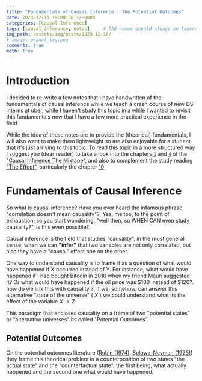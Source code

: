 ```yaml
---
title: "Fundamentals of Causal Inference : The Potential Outcomes" 
date: 2023-12-16 19:00:00 +/-0800
categories: [Causal Inference]
tags: [causal_inference, notes]     # TAG names should always be lowercase
img_path: /assets/img/posts/2023-12-16/
# image: peanut_img.png
comments: true
math: true
---
```


# Introduction 

I decided to re-write a few notes that I have handwritten of the fundamentals of causal inference while we teach a crash course of new DS interns at uber, while I haven't study this topic in a while I wanted to revisit this fundamentals now that I have a few more practical experience in the field. 

While the idea of these notes are to provide the (theorical) fundamentals, I will also want to make them lightweight so are also enjoyable for a student that it's just arriving to this topic. To read this topic in a more structured way I suggest you (dear reader) to take a look into the chapters [`1`][1] and [`4`][2] of the ["Causal Inference The Mixtape"][3], and also to complement the study reading ["The Effect"][4], particularly the chapter [10][5]

# Fundamentals of Causal Inference

So what is causal inference? Have you ever heard the infamous phrase "correlation doesn't mean causality"?, Yes, me too, to the point of exhaustion, so you start wondering, "well then, so WHEN CAN even study causality?", is this even possible?. 

Causal inference is the field that studies "causality", in the most general sense, when we can **"infer"** that two variables are not only correlated, but also they have a "causal" effect one on the other. 

One way to understand causality is to frame it as a question of what would have happened if X occurred instead of Y. For instance, what would have happened if I had bought Bitcoin in 2010 when my friend Mauri suggested it? Or what would have happened if the oil price was $100 instead of $120?. how do we link this with causality ?, if we, somehow, can answer this alternative "state of the universe" ( $X$ ) we could understand what its the effect of the variable $X \to Z$. 

This paradigm that encloses causality on a frame of two "potential states" or "alternative universes" its called "Potential Outcomes". 

## Potential Outcomes 

On the potential outcomes literature ([Rubin (1974)][6], [Splawa-Neyman (1923)][7]) they frame this theorical problem in a counterposition of two states "the actual state" and the "counterfactual state", the first being, what actually happened and the second one what would have happened. 







[1]:<https://mixtape.scunning.com/01-introduction>
[2]:<https://mixtape.scunning.com/04-potential_outcomes>
[3]:<https://mixtape.scunning.com>
[4]:<https://theeffectbook.net/>
[5]:<https://theeffectbook.net/ch-TreatmentEffects.html>
[6]:<https://mixtape.scunning.com/references#ref-Rubin1974>
[7]:<https://mixtape.scunning.com/references#ref-Neyman1923>
